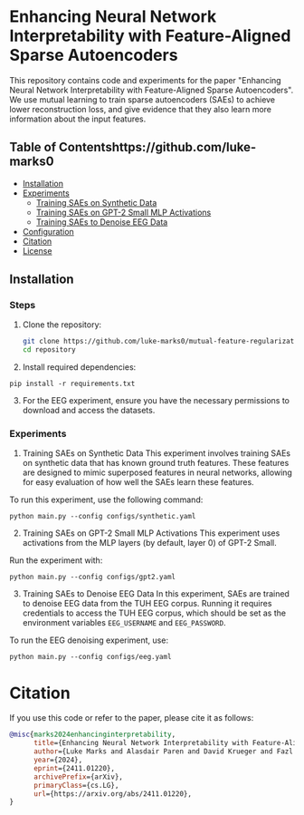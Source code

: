 # Enhancing Neural Network Interpretability with Feature-Aligned Sparse Autoencoders

This repository contains code and experiments for the paper "Enhancing Neural Network Interpretability with Feature-Aligned Sparse Autoencoders". We use mutual learning to train sparse autoencoders (SAEs) to achieve lower reconstruction loss, and give evidence that they also learn more information about the input features.

## Table of Contentshttps://github.com/luke-marks0

- [Installation](#installation)
- [Experiments](#experiments)
  - [Training SAEs on Synthetic Data](#training-saes-on-synthetic-data)
  - [Training SAEs on GPT-2 Small MLP Activations](#training-saes-on-gpt-2-small-mlp-activations)
  - [Training SAEs to Denoise EEG Data](#training-saes-to-denoise-eeg-data)
- [Configuration](#configuration)
- [Citation](#citation)
- [License](#license)

## Installation

### Steps
1. Clone the repository:
   ```bash
   git clone https://github.com/luke-marks0/mutual-feature-regularization.git
   cd repository
2. Install required dependencies:
```
pip install -r requirements.txt
```

3. For the EEG experiment, ensure you have the necessary permissions to download and access the datasets.

### Experiments

1. Training SAEs on Synthetic Data
This experiment involves training SAEs on synthetic data that has known ground truth features. These features are designed to mimic superposed features in neural networks, allowing for easy evaluation of how well the SAEs learn these features.

To run this experiment, use the following command:

```
python main.py --config configs/synthetic.yaml
````

2. Training SAEs on GPT-2 Small MLP Activations
This experiment uses activations from the MLP layers (by default, layer 0) of GPT-2 Small.

Run the experiment with:
```
python main.py --config configs/gpt2.yaml
```
3. Training SAEs to Denoise EEG Data
In this experiment, SAEs are trained to denoise EEG data from the TUH EEG corpus. Running it requires credentials to access the TUH EEG corpus, which should be set as the environment variables `EEG_USERNAME` and `EEG_PASSWORD`.

To run the EEG denoising experiment, use:

```
python main.py --config configs/eeg.yaml
```

# Citation


If you use this code or refer to the paper, please cite it as follows:
```bibtex
@misc{marks2024enhancinginterpretability,
      title={Enhancing Neural Network Interpretability with Feature-Aligned Sparse Autoencoders}, 
      author={Luke Marks and Alasdair Paren and David Krueger and Fazl Barez},
      year={2024},
      eprint={2411.01220},
      archivePrefix={arXiv},
      primaryClass={cs.LG},
      url={https://arxiv.org/abs/2411.01220}, 
}
```



